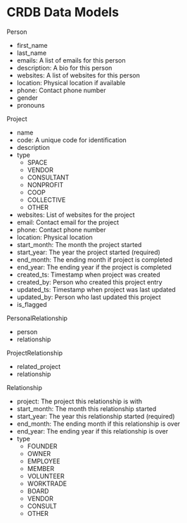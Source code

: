 # CRDB Data Models

Person
 - first_name
 - last_name
 - emails:  A list of emails for this person
 - description:  A bio for this person
 - websites:  A list of websites for this person
 - location:  Physical location if available
 - phone:  Contact phone number
 - gender
 - pronouns

Project
 - name
 - code:  A unique code for identification
 - description
 - type
    - SPACE
    - VENDOR
    - CONSULTANT
    - NONPROFIT
    - COOP
    - COLLECTIVE
    - OTHER
 - websites:  List of websites for the project
 - email: Contact email for the project
 - phone:  Contact phone number
 - location:  Physical location
 - start_month:  The month the project started
 - start_year:  The year the project started (required)
 - end_month:  The ending month if project is completed
 - end_year:  The ending year if the project is completed
 - created_ts:  Timestamp when project was created
 - created_by:  Person who created this project entry
 - updated_ts:  Timestamp when project was last updated
 - updated_by:  Person who last updated this project
 - is_flagged

PersonalRelationship
 - person
 - relationship

ProjectRelationship
 - related_project
 - relationship

Relationship
 - project: The project this relationship is with
 - start_month:  The month this relationship started
 - start_year:  The year this relationship started (required)
 - end_month:  The ending month if this relationship is over
 - end_year:  The ending year if this relationship is over
 - type
    - FOUNDER
    - OWNER
    - EMPLOYEE
    - MEMBER
    - VOLUNTEER
    - WORKTRADE
    - BOARD
    - VENDOR
    - CONSULT
    - OTHER
